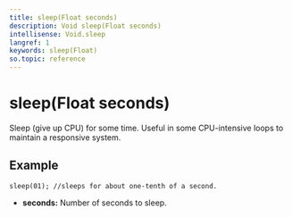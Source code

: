 ```yaml
---
title: sleep(Float seconds)
description: Void sleep(Float seconds)
intellisense: Void.sleep
langref: 1
keywords: sleep(Float)
so.topic: reference
---
```


# sleep(Float seconds)

Sleep (give up CPU) for some time. Useful in some CPU-intensive loops to maintain a responsive system.

## Example

```crmscript
sleep(01); //sleeps for about one-tenth of a second.
```

* **seconds:** Number of seconds to sleep.
